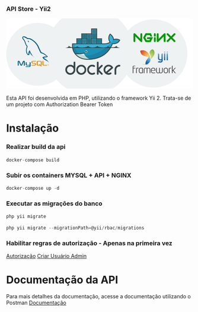 ### API Store - Yii2
![alt text](https://github.com/demaroto/php-yii2-api/blob/main/web/api-yii.jpg?raw=true)

Esta API foi desenvolvida em PHP, utilizando o framework Yii 2. Trata-se de um projeto com Authorization
Bearer Token
# Instalação
###  Realizar build da api 
```javascript Docker Build
docker-compose build
```
### Subir os containers MYSQL + API + NGINX
```javascript Docker Run
docker-compose up -d
```
### Executar as migrações do banco
```javascript Migrations
php yii migrate
```
```javascript Migrations 2
php yii migrate --migrationPath=@yii/rbac/migrations
```
### Habilitar regras de autorização - Apenas na primeira vez
[Autorização](http://localhost:8080/roles?create=1)
[Criar Usuário Admin](http://localhost:8080/roles/add?user=1&role=admin)

# Documentação da API
Para mais detalhes da documentação, acesse a documentação utilizando o Postman [Documentação](https://documenter.getpostman.com/view/5545042/2sA3JGeimc)


